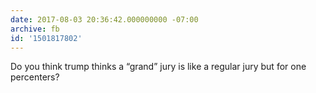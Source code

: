 ```yaml
---
date: 2017-08-03 20:36:42.000000000 -07:00
archive: fb
id: '1501817802'
---
```


Do you think trump thinks a “grand” jury is like a regular jury but for one percenters?
